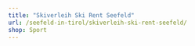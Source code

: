 ```yaml
---
title: "Skiverleih Ski Rent Seefeld"
url: /seefeld-in-tirol/skiverleih-ski-rent-seefeld/
shop: Sport
---
```


